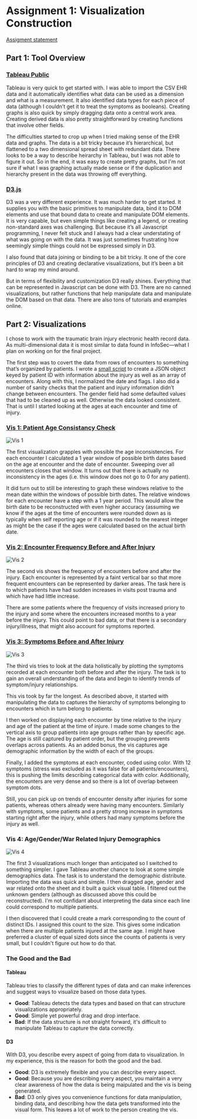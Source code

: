 # Assignment 1: Visualization Construction

[Assigment statement](https://sites.google.com/a/umbc.edu/datavisualization/assignments/asgn1) 

## Part 1: Tool Overview

### [Tableau Public](https://public.tableau.com/s/)

Tableau is very quick to get started with. I was able to import the CSV EHR
data and it automatically identifies what data can be used as a dimension and
what is a measurement. It also identified data types for each piece of data
(although I couldn’t get it to treat the symptoms as booleans).  Creating
graphs is also quick by simply dragging data onto a central work area.
Creating derived data is also pretty straightforward by creating functions that
involve other fields. 

The difficulties started to crop up when I tried making sense of the EHR data
and graphs. The data is a bit tricky because it’s hierarchical, but flattened
to a two dimensional spread sheet with redundant data. There looks to be a way
to describe heirarchy in Tableau, but I was not able to figure it out. So in the
end, it was easy to create pretty graphs, but I'm not sure if what I was graphing
actually made sense or if the duplication and hierarchy present in the data was
throwing off everything.

### [D3.js](https://d3js.org/)

D3 was a very different experience. It was much harder to get started. It supplies
you with the basic primitives to manipulate data, bind it to DOM elements and use
that bound data to create and manipulate DOM elements. It is very capable, but
even simple things like creating a legend, or creating non-standard axes was
challenging. But because it’s all Javascript programming, I never felt stuck and I
always had a clear understating of what was going on with the data. It was
just sometimes frustrating how seemingly simple things could not be
expressed simply in D3.

I also found that data joining or binding to be a bit tricky. It one of the core
principles of D3 and creating declarative visualizations, but it’s been a bit hard
to wrap my mind around.

But in terms of flexibility and customization D3 really shines. Everything that
can be represented in Javascript can be done with D3. There are no canned visualizations,
but rather functions that help manipulate data and manipulate the DOM based on that
data. There are also tons of tutorials and examples online.

## Part 2: Visualizations

I chose to work with the traumatic brain injury electronic health record data.
As multi-dimensional data it is most similar to data found in InfoSec—what I
plan on working on for the final project.

The first step was to covert the data from rows of encounters to something
that’s organized by patients. I wrote a [small script](data/to-json) to create
a JSON object keyed by patient ID with information about the injury as well as
an array of encounters. Along with this, I normalized the date and flags. I also
did a number of sanity checks that the patient and injury information didn’t
change between encounters. The gender field had some defaulted values that had
to be cleaned up as well. Otherwise the data looked consistent. That is until
I started looking at the ages at each encounter and time of injury.

### [Vis 1: Patient Age Consistancy Check](https://bl.ocks.org/esturcke/510d67c32b5949e55aaee750a6534113)

![Vis 1](./vis-1.png)

The first visualization grapples with possible the age inconsistencies. For each
encounter I calculated a 1 year window of possible birth dates based on the age
at encounter and the date of encounter. Sweeping over all encounters closes
that window. It turns out that there is actually no inconsistency in the ages
(i.e. this window does not go to 0 for any patient). 

It did turn out to still be interesting to graph these windows relative to the mean
date within the windows of possible birth dates. The relative windows for each
encounter have a step with a 1 year period. This would allow the birth date to
be reconstructed with even higher accuracy (assuming we know if the ages at the
time of encounters were rounded down as is typically when self reporting age or
if it was rounded to the nearest integer as might be the case if the ages were
calculated based on the actual birth date.

### [Vis 2: Encounter Frequency Before and After Injury](https://bl.ocks.org/esturcke/cb2b6ee34b6e9eb4fc3b21979a031762)

![Vis 2](./vis-2.png)

The second vis shows the frequency of encounters before and after the injury. Each
encounter is represented by a faint vertical bar so that more frequent encounters
can be represented by darker areas. The task here is to which patients have had sudden
increases in visits post trauma and which have had little increase.

There are some patients where the frequency of visits increased priory to the injury
and some where the encounters increased months to a year before the injury. This
could point to bad data, or that there is a secondary injury/illness, that might
also account for symptoms reported.

### [Vis 3: Symptoms Before and After Injury](https://bl.ocks.org/esturcke/65673642c2221dd7f0ef428e13ab782b)

![Vis 3](./vis-3.png)

The third vis tries to look at the data holistically by plotting the symptoms
recorded at each encounter both before and after the injury. The task is to gain
an overall understanding of the data and begin to identify trends of
symptom/injury relationships.

This vis took by far the longest. As described above, it started with
manipulating the data to captures the hierarchy of symptoms belonging to
encounters which in turn belong to patients.

I then worked on displaying each encounter by time relative
to the injury and age of the patient at the time of injure. I made some changes
to the vertical axis to group patients into age groups rather than by specific age.
The age is still captured by patient order, but the grouping prevents overlaps
across patients. As an added bonus, the vis captures age demographic information
by the width of each of the groups.

Finally, I added the symptoms at each encounter, coded using color. With 12
symptoms (stress was excluded as it was false for all patients/encounters), this
is pushing the limits describing categorical data with color. Additionally, the
encounters are very dense and so there is a lot of overlap between symptom
dots.

Still, you can pick up on trends of encounter density after injuries for some
patients, whereas others already were having many encounters. Similarly with
symptoms, some patients and a pretty strong increase in symptoms starting right
after the injury, while others had many symptoms before the injury as well.

### Vis 4: Age/Gender/War Related Injury Demographics

![Vis 4](./vis-4.png)

The first 3 visualizations much longer than anticipated so I switched to something simpler.
I gave Tableau another chance to look at some simple demographics data. The task is to
understand the demographic distribute. Importing the data was quick and simple.
I then dragged age, gender and war related onto the sheet and it built a quick
visual table. I filtered out the unknown genders (although as discussed above
this could be reconstructed). I'm not confidant about interpreting the data since each
line could correspond to multiple patients.

I then discovered that I could create a mark corresponding to the count of distinct IDs.
I assigned this count to the size. This gives some indication when there are multiple
patients injured at the same age. I might have preferred a cluster of equal sized dots since
the counts of patients is very small, but I couldn't figure out how to do that.

### The Good and the Bad

#### Tableau

Tableau tries to classify the different types of data and can make inferences
and suggest ways to visualize based on those data types.

 - **Good**: Tableau detects the data types and based on that can structure
   visualizations appropriately.
 - **Good**: Simple yet powerful drag and drop interface.
 - **Bad**: If the data structure is not straight forward, it's difficult to
   manipulate Tableau to capture the data correctly.

#### D3

With D3, you describe every aspect of going from data to visualization. In my
experience, this is the reason for both the good and the bad. 

 - **Good**: D3 is extremely flexible and you can describe every aspect.
 - **Good**: Because you are describing every aspect, you maintain a very clear
   awareness of how the data is being maipulated and the vis is being
   generated.
 - **Bad**: D3 only gives you convenience functions for data manipulation,
   binding data, and describing how the data gets transformed into the visual
   form. This leaves a lot of work to the person creating the vis. 



